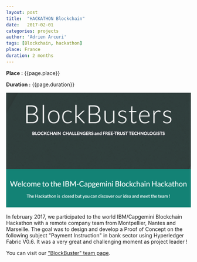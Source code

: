 ```yaml
---
layout: post
title:  "HACKATHON Blockchain"
date:   2017-02-01
categories: projects
author: 'Adrien Arcuri'
tags: [Blockchain, hackathon]
place: France
duration: 2 months
---
```


**Place :** {{page.place}}

**Duration :** {{page.duration}}


<div class="row text-center">
<img src="/assets/img/hackathon_blockchain.png" class='text-center responsive'>
</div>

In february 2017, we participated to the world IBM/Capgemini Blockchain Hackathon with a remote company team from Montpellier, Nantes and Marseille. The goal was to design and develop a Proof of Concept on the following subject "Payment Instruction" in bank sector using Hyperledger Fabric V0.6. It was a very great and challenging moment as project leader !

You can visit our ["BlockBuster" team page](https://sites.google.com/view/blockbusters-hackathon).
